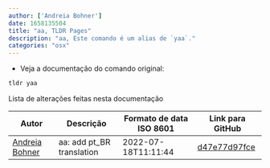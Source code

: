 ```yaml
---
author: ['Andreia Bohner']
date: 1658135504
title: "aa, TLDR Pages"
description: "aa, Este comando é um alias de `yaa`."
categories: "osx"
---
```

- Veja a documentação do comando original:

```bash
tldr yaa
```
Lista de alterações feitas nesta documentação


Autor | Descrição | Formato de data ISO 8601 | Link para GitHub
------|-----|-----|-----
[Andreia Bohner](mailto:andreiabohner@gmail.com) | aa: add pt_BR translation | 2022-07-18T11:11:44 | [d47e77d97fce](https://github.com/tldr-pages/tldr/commit/d47e77d97fceaef92669d32499444b3c2d20a4e8)

